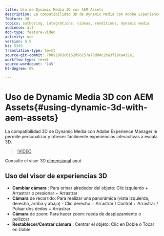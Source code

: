 ```yaml
---
title: Uso de Dynamic Media 3D con AEM Assets
description: La compatibilidad 3D de Dynamic Media con Adobe Experience Manager le permite personalizar y distribuir fácilmente experiencias interactivas a escala 3D
feature: 3d
topics: authoring, integrations, videos, renditions, dynamic media
audience: all
doc-type: feature-video
activity: use
version: 6.5
kt: 5349
translation-type: tm+mt
source-git-commit: 7b092963c6162d96c57a76dd4c2ba3f19ca432a1
workflow-type: tm+mt
source-wordcount: '145'
ht-degree: 0%

---
```



# Uso de Dynamic Media 3D con AEM Assets{#using-dynamic-3d-with-aem-assets}

La compatibilidad 3D de Dynamic Media con Adobe Experience Manager le permite personalizar y ofrecer fácilmente experiencias interactivas a escala 3D.

>[!VIDEO](https://video.tv.adobe.com/v/35156/?quality=9&learn=on)

Consulte el visor 3D [dimensional](http://s7d1.scene7.com/s7viewers/html5/DimensionalViewer.html?asset=DynamicmediaNA1/canBlue-2&amp;config=DynamicmediaNA1/Dimensional&amp;serverUrl=http://s7d1.scene7.com/is/image/&amp;contenturl=http://s7d1.scene7.com/is/content/) aquí.


## Uso del visor de experiencias 3D

* **Cambiar cámara** : Para orinar alrededor del objeto: Clic izquierdo + Arrastrar o presionar + Arrastrar
* **Cámara**  de recorrido: Para realizar una panorámica (vista izquierda, derecha, arriba y abajo) - Clic derecho + Arrastrar / Control + Arrastrar / Pulsar dos dedos + Arrastrar
* **Cámara**  de zoom: Para hacer zoom: rueda de desplazamiento o pellizcar
* **Restablecer/Centrar cámara** : Centrar el objeto: Clic en Doble o Tocar en Doble